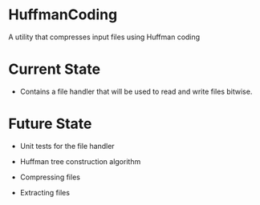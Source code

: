 # HuffmanCoding

A utility that compresses input files using Huffman coding

# Current State

- Contains a file handler that will be used to read and write files bitwise. 

# Future State

- Unit tests for the file handler

- Huffman tree construction algorithm

- Compressing files

- Extracting files
